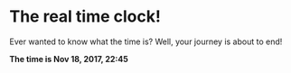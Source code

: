 # The real time clock!

Ever wanted to know what the time is? Well, your journey is about to end!

**The time is Nov 18, 2017, 22:45**
